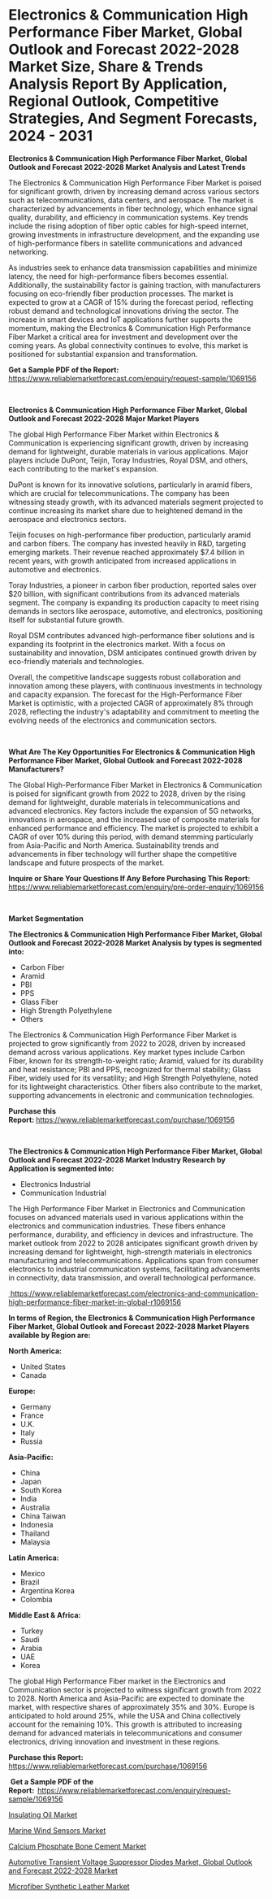 <p><h1>Electronics & Communication High Performance Fiber Market, Global Outlook and Forecast 2022-2028 Market Size, Share & Trends Analysis Report By Application, Regional Outlook, Competitive Strategies, And Segment Forecasts, 2024 - 2031</h1></p><p><strong>Electronics & Communication High Performance Fiber Market, Global Outlook and Forecast 2022-2028 Market Analysis and Latest Trends</strong></p>
<p><p>The Electronics & Communication High Performance Fiber Market is poised for significant growth, driven by increasing demand across various sectors such as telecommunications, data centers, and aerospace. The market is characterized by advancements in fiber technology, which enhance signal quality, durability, and efficiency in communication systems. Key trends include the rising adoption of fiber optic cables for high-speed internet, growing investments in infrastructure development, and the expanding use of high-performance fibers in satellite communications and advanced networking.</p><p>As industries seek to enhance data transmission capabilities and minimize latency, the need for high-performance fibers becomes essential. Additionally, the sustainability factor is gaining traction, with manufacturers focusing on eco-friendly fiber production processes. The market is expected to grow at a CAGR of 15% during the forecast period, reflecting robust demand and technological innovations driving the sector. The increase in smart devices and IoT applications further supports the momentum, making the Electronics & Communication High Performance Fiber Market a critical area for investment and development over the coming years. As global connectivity continues to evolve, this market is positioned for substantial expansion and transformation.</p></p>
<p><strong>Get a Sample PDF of the Report:&nbsp;</strong> <a href="https://www.reliablemarketforecast.com/enquiry/request-sample/1069156">https://www.reliablemarketforecast.com/enquiry/request-sample/1069156</a></p>
<p>&nbsp;</p>
<p><strong>Electronics & Communication High Performance Fiber Market, Global Outlook and Forecast 2022-2028 Major Market Players</strong></p>
<p><p>The global High Performance Fiber Market within Electronics & Communication is experiencing significant growth, driven by increasing demand for lightweight, durable materials in various applications. Major players include DuPont, Teijin, Toray Industries, Royal DSM, and others, each contributing to the market's expansion.</p><p>DuPont is known for its innovative solutions, particularly in aramid fibers, which are crucial for telecommunications. The company has been witnessing steady growth, with its advanced materials segment projected to continue increasing its market share due to heightened demand in the aerospace and electronics sectors.</p><p>Teijin focuses on high-performance fiber production, particularly aramid and carbon fibers. The company has invested heavily in R&D, targeting emerging markets. Their revenue reached approximately $7.4 billion in recent years, with growth anticipated from increased applications in automotive and electronics.</p><p>Toray Industries, a pioneer in carbon fiber production, reported sales over $20 billion, with significant contributions from its advanced materials segment. The company is expanding its production capacity to meet rising demands in sectors like aerospace, automotive, and electronics, positioning itself for substantial future growth.</p><p>Royal DSM contributes advanced high-performance fiber solutions and is expanding its footprint in the electronics market. With a focus on sustainability and innovation, DSM anticipates continued growth driven by eco-friendly materials and technologies.</p><p>Overall, the competitive landscape suggests robust collaboration and innovation among these players, with continuous investments in technology and capacity expansion. The forecast for the High-Performance Fiber Market is optimistic, with a projected CAGR of approximately 8% through 2028, reflecting the industry's adaptability and commitment to meeting the evolving needs of the electronics and communication sectors.</p></p>
<p>&nbsp;</p>
<p><strong>What Are The Key Opportunities For Electronics & Communication High Performance Fiber Market, Global Outlook and Forecast 2022-2028 Manufacturers?</strong></p>
<p><p>The Global High-Performance Fiber Market in Electronics & Communication is poised for significant growth from 2022 to 2028, driven by the rising demand for lightweight, durable materials in telecommunications and advanced electronics. Key factors include the expansion of 5G networks, innovations in aerospace, and the increased use of composite materials for enhanced performance and efficiency. The market is projected to exhibit a CAGR of over 10% during this period, with demand stemming particularly from Asia-Pacific and North America. Sustainability trends and advancements in fiber technology will further shape the competitive landscape and future prospects of the market.</p></p>
<p><strong>Inquire or Share Your Questions If Any Before Purchasing This Report:</strong> <a href="https://www.reliablemarketforecast.com/enquiry/pre-order-enquiry/1069156">https://www.reliablemarketforecast.com/enquiry/pre-order-enquiry/1069156</a></p>
<p>&nbsp;</p>
<p><strong>Market Segmentation</strong></p>
<p><strong>The Electronics & Communication High Performance Fiber Market, Global Outlook and Forecast 2022-2028 Market Analysis by types is segmented into:</strong></p>
<p><ul><li>Carbon Fiber</li><li>Aramid</li><li>PBI</li><li>PPS</li><li>Glass Fiber</li><li>High Strength Polyethylene</li><li>Others</li></ul></p>
<p><p>The Electronics & Communication High Performance Fiber Market is projected to grow significantly from 2022 to 2028, driven by increased demand across various applications. Key market types include Carbon Fiber, known for its strength-to-weight ratio; Aramid, valued for its durability and heat resistance; PBI and PPS, recognized for thermal stability; Glass Fiber, widely used for its versatility; and High Strength Polyethylene, noted for its lightweight characteristics. Other fibers also contribute to the market, supporting advancements in electronic and communication technologies.</p></p>
<p><strong>Purchase this Report:&nbsp;</strong><a href="https://www.reliablemarketforecast.com/purchase/1069156">https://www.reliablemarketforecast.com/purchase/1069156</a></p>
<p>&nbsp;</p>
<p><strong>The Electronics & Communication High Performance Fiber Market, Global Outlook and Forecast 2022-2028 Market Industry Research by Application is segmented into:</strong></p>
<p><ul><li>Electronics Industrial</li><li>Communication Industrial</li></ul></p>
<p><p>The High Performance Fiber Market in Electronics and Communication focuses on advanced materials used in various applications within the electronics and communication industries. These fibers enhance performance, durability, and efficiency in devices and infrastructure. The market outlook from 2022 to 2028 anticipates significant growth driven by increasing demand for lightweight, high-strength materials in electronics manufacturing and telecommunications. Applications span from consumer electronics to industrial communication systems, facilitating advancements in connectivity, data transmission, and overall technological performance.</p></p>
<p><a href="https://www.reliablemarketforecast.com/electronics-and-communication-high-performance-fiber-market-in-global-r1069156">&nbsp;https://www.reliablemarketforecast.com/electronics-and-communication-high-performance-fiber-market-in-global-r1069156</a></p>
<p><strong>In terms of Region, the Electronics & Communication High Performance Fiber Market, Global Outlook and Forecast 2022-2028 Market Players available by Region are:</strong></p>
<p>
    <p> <strong> North America: </strong>
        <ul>
            <li>United States</li>
            <li>Canada</li>
        </ul>
        </p> 
    <p> <strong> Europe: </strong>
        <ul>
            <li>Germany</li>
            <li>France</li>
            <li>U.K.</li>
            <li>Italy</li>
            <li>Russia</li>
        </ul>
        </p> 
    <p> <strong> Asia-Pacific: </strong>
        <ul>
            <li>China</li>
            <li>Japan</li>
            <li>South Korea</li>
            <li>India</li>
            <li>Australia</li>
            <li>China Taiwan</li>
            <li>Indonesia</li>
            <li>Thailand</li>
            <li>Malaysia</li>
        </ul>
        </p> 
    <p> <strong> Latin America: </strong>
        <ul>
            <li>Mexico</li>
            <li>Brazil</li>
            <li>Argentina Korea</li>
            <li>Colombia</li>
        </ul>
        </p> 
    <p> <strong> Middle East & Africa: </strong>
        <ul>
            <li>Turkey</li>
            <li>Saudi</li>
            <li>Arabia</li>
            <li>UAE</li>
            <li>Korea</li>
        </ul>
    </p>
    </p>
<p><p>The global High Performance Fiber market in the Electronics and Communication sector is projected to witness significant growth from 2022 to 2028. North America and Asia-Pacific are expected to dominate the market, with respective shares of approximately 35% and 30%. Europe is anticipated to hold around 25%, while the USA and China collectively account for the remaining 10%. This growth is attributed to increasing demand for advanced materials in telecommunications and consumer electronics, driving innovation and investment in these regions.</p></p>
<p><strong>Purchase this Report: </strong><a href="https://www.reliablemarketforecast.com/purchase/1069156">https://www.reliablemarketforecast.com/purchase/1069156</a></p>
<p>&nbsp;<strong>Get a Sample PDF of the Report:&nbsp;&nbsp;</strong><a href="https://www.reliablemarketforecast.com/enquiry/request-sample/1069156">https://www.reliablemarketforecast.com/enquiry/request-sample/1069156</a></p>
<p><strong></strong></p>
<p><p><a href="https://issuu.com/reportprime-2/docs/insulating-oil-market-size-2030.ppt_36d4a3380f2170">Insulating Oil Market</a></p><p><a href="https://medium.com/@cathymaggio15/the-global-marine-wind-sensors-market-is-at-the-forefront-of-innovation-driving-rapid-industry-3d7084c80ad9">Marine Wind Sensors Market</a></p><p><a href="https://www.linkedin.com/pulse/calcium-phosphate-bone-cement-market-growth-outlook-from-2024-y70mc?trackingId=w2o%2FsYOIRqSPP%2BUJuTGwaA%3D%3D">Calcium Phosphate Bone Cement Market</a></p><p><a href="https://github.com/dringals/Market-Research-Report-List-6/blob/main/automotive-transient-voltage-suppressor-diodes-market-global-outlook-and-forecast-2022-2028-market.md">Automotive Transient Voltage Suppressor Diodes Market, Global Outlook and Forecast 2022-2028 Market</a></p><p><a href="https://issuu.com/reportprime-2/docs/microfiber-synthetic-leather-market_41f7c17df2ea1a">Microfiber Synthetic Leather Market</a></p></p>